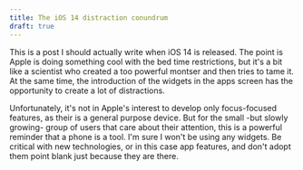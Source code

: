 ```yaml
---
title: The iOS 14 distraction conundrum
draft: true
---
```


This is a post I should actually write when iOS 14 is released.
The point is Apple is doing something cool with the bed time restrictions, but it's a bit like a scientist who created a too powerful montser and then tries to tame it.
At the same time, the introduction of the widgets in the apps screen has the opportunity to create a lot of distractions.

Unfortunately, it's not in Apple's interest to develop only focus-focused features, as their is a general purpose device.
But for the small -but slowly growing- group of users that care about their attention, this is a powerful reminder that a phone is a tool.
I'm sure I won't be using any widgets.
Be critical with new technologies, or in this case app features, and don't adopt them point blank just because they are there.
